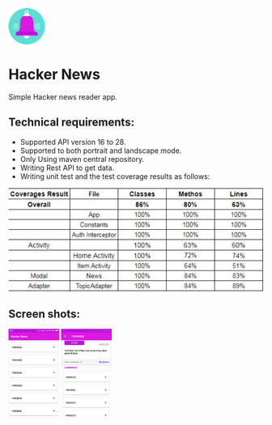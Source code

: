 ![](app/src/main/res/mipmap-hdpi/ic_launcher.png) 
# Hacker News
Simple Hacker news reader app.

## Technical requirements:
- Supported API version 16 to 28.
- Supported  to both portrait and landscape mode.
- Only Using maven central repository.
- Writing Rest API to get data.
- Writing unit test and the test coverage results as follows:

![](screenshots/Coverage%20report.png)

## Screen shots:
![](screenshots/Page%201.png) ![](screenshots/Page%202.png)
